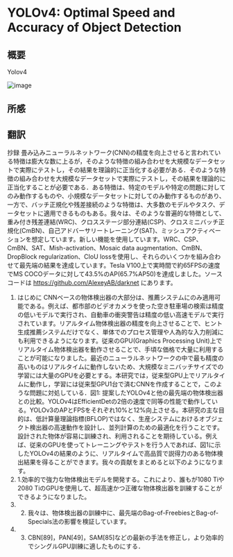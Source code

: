 # YOLOv4: Optimal Speed and Accuracy of Object Detection

## 概要

Yolov4

![image](https://user-images.githubusercontent.com/34574033/84592364-31a27a00-ae80-11ea-9dfd-425b3525a476.png)

## 所感


## 翻訳

抄録
畳み込みニューラルネットワーク(CNN)の精度を向上させると言われている特徴は膨大な数に上るが，そのような特徴の組み合わせを大規模なデータセットで実際にテストし，その結果を理論的に正当化する必要がある．そのような特徴の組み合わせを大規模なデータセットで実際にテストし，その結果を理論的に正当化することが必要である．ある特徴は、特定のモデルや特定の問題に対してのみ動作するものや、小規模なデータセットに対してのみ動作するものがあり、一方で、バッチ正規化や残差接続のような特徴は、大多数のモデルやタスク、データセットに適用できるものもある。我々は、そのような普遍的な特徴として、重み付き残差連結(WRC)、クロスステージ部分連結(CSP)、クロスミニバッチ正規化(CmBN)、自己アドバーサリートレーニング(SAT)、ミッシュアクティベーションを想定しています。新しい機能を使用しています。WRC、CSP、CmBN、SAT、Mish-activation、Mosaic data augmentation、CmBN、DropBlock regularization、CIoU lossを使用し、それらのいくつかを組み合わせて最先端の結果を達成しています。Tesla V100上で実時間で約65FPSの速度でMS COCOデータに対して43.5%のAP(65.7%AP50)を達成しました。ソースコードは https://github.com/AlexeyAB/darknet にあります。

1. はじめに
CNNベースの物体検出器の大部分は、推薦システムにのみ適用可能である。例えば、都市部のビデオカメラを使った空き駐車場の検索は精度の低いモデルで実行され、自動車の衝突警告は精度の低い高速モデルで実行されています。リアルタイム物体検出器の精度を向上させることで、ヒント生成推薦システムだけでなく、単体でのプロセス管理や人為的な入力削減にも利用できるようになります。従来のGPU(Graphics Processing Unit)上でリアルタイム物体検出器を動作させることで、手頃な価格で大量に利用することが可能になりました。最近のニューラルネットワークの中で最も精度の高いものはリアルタイムに動作しないため、大規模なミニバッチサイズでの学習には大量のGPUを必要とする。本研究では，従来型GPU上でリアルタイムに動作し，学習には従来型GPU1台で済むCNNを作成することで，このような問題に対処している．図1: 提案したYOLOv4と他の最先端の物体検出器との比較。YOLOv4はEfficientDetの2倍の速度で同等の性能で動作している。YOLOv3のAPとFPSをそれぞれ10%と12%向上させる。本研究の主な目的は、低計算量理論指標(BFLOP)ではなく、生産システムにおけるオブジェクト検出器の高速動作を設計し、並列計算のための最適化を行うことです。設計された物体が容易に訓練され、利用されることを期待している。例えば、従来のGPUを使ってトレーニングやテストを行う人であれば、図1に示したYOLOv4の結果のように、リアルタイムで高品質で説得力のある物体検出結果を得ることができます。我々の貢献をまとめると以下のようになります。
1. 1.効率的で強力な物体検出モデルを開発する。これにより、誰もが1080 Tiや2080 TiのGPUを使用して、超高速かつ正確な物体検出器を訓練することができるようになりました。
2. 2. 我々は、物体検出器の訓練中に、最先端のBag-of-FreebiesとBag-of-Specials法の影響を検証しています。
3. 3. CBN[89]，PAN[49]，SAM[85]などの最新の手法を修正し，より効率的でシングルGPU訓練に適したものにする．
